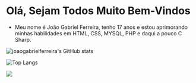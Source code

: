 # Olá, Sejam Todos Muito Bem-Vindos
* Meu nome é João Gabriel Ferreira, tenho 17 anos e estou aprimorando minhas habilidades em HTML, CSS, MYSQL, PHP e daqui a pouco C Sharp.

![joaogabrielferreira's GitHub stats](https://github-readme-stats.vercel.app/api?username=joaogabrielferreira&show_icons=true&theme=highcontrast)

![Top Langs](https://github-readme-stats.vercel.app/api/top-langs/?username=joaogabrielferreira&layout=compact&theme=highcontrast)

<a href="https://www.linkedin.com/in/fernando-ribeiro-070507277" target="_blank"><img src="https://img.shields.io/badge/-LinkedIn-%230077B5?style=for-the-badge&logo=linkedin&logoColor=white" target="_blank"></a>
